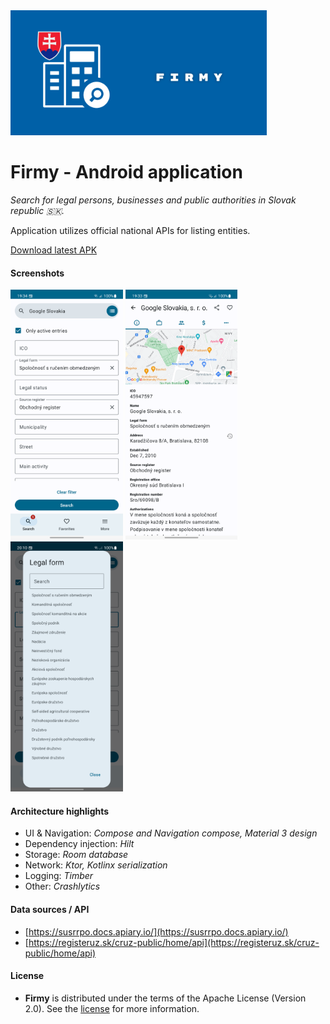 <img src="docs/images/firmy_main_graphic.png" alt="Logo" height="200">

Firmy - Android application
==================

*Search for legal persons, businesses and public authorities in Slovak republic 🇸🇰.*

Application utilizes official national APIs for listing entities.

<a href="firmy_latest.apk?raw=true">Download latest APK</a>

#### Screenshots

<img src="docs/images/screenshot_1.png" alt="Screenshot 1" height="400"> <img src="docs/images/screenshot_2.png" alt="Screenshot 2" height="400"> <img src="docs/images/screenshot_3.png" alt="Screenshot 3" height="400">

#### Architecture highlights

- UI & Navigation: *Compose and Navigation compose, Material 3 design*
- Dependency injection: *Hilt*
- Storage: *Room database*
- Network: *Ktor, Kotlinx serialization*
- Logging: *Timber*
- Other: *Crashlytics*

#### Data sources / API

- [https://susrrpo.docs.apiary.io/](https://susrrpo.docs.apiary.io/)
- [https://registeruz.sk/cruz-public/home/api](https://registeruz.sk/cruz-public/home/api)

#### License

- **Firmy** is distributed under the terms of the Apache License (Version 2.0). See the [license](LICENSE) for more information.
